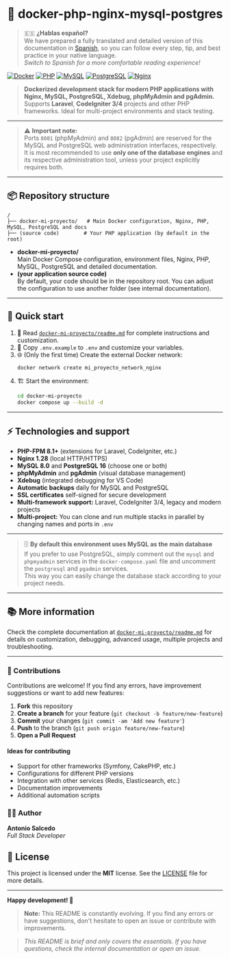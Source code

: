 # 🚀 docker-php-nginx-mysql-postgres

> 🇪🇸 **¿Hablas español?**  
> We have prepared a fully translated and detailed version of this documentation in [Spanish](./Readme.es.md), so you can follow every step, tip, and best practice in your native language.  
> _Switch to Spanish for a more comfortable reading experience!_

[![Docker](https://img.shields.io/badge/Docker-20.10%2B-blue?logo=docker)](https://www.docker.com/)
[![PHP](https://img.shields.io/badge/PHP-8.4.8-purple?logo=php)](https://php.net/)
[![MySQL](https://img.shields.io/badge/MySQL-8.0-orange?logo=mysql)](https://mysql.com/)
[![PostgreSQL](https://img.shields.io/badge/PostgreSQL-16-blue?logo=postgresql)](https://postgresql.org/)
[![Nginx](https://img.shields.io/badge/Nginx-1.28-green?logo=nginx)](https://nginx.org/)

> **Dockerized development stack for modern PHP applications with Nginx, MySQL, PostgreSQL, Xdebug, phpMyAdmin and pgAdmin.**  
> Supports **Laravel**, **CodeIgniter 3/4** projects and other PHP frameworks. Ideal for multi-project environments and stack testing.

---

> ⚠️ **Important note:**  
> Ports `8081` (phpMyAdmin) and `8082` (pgAdmin) are reserved for the MySQL and PostgreSQL web administration interfaces, respectively.  
> It is most recommended to use **only one of the database engines** and its respective administration tool, unless your project explicitly requires both.

---

## 📦 Repository structure

```
/
├── docker-mi-proyecto/   # Main Docker configuration, Nginx, PHP, MySQL, PostgreSQL and docs
├── (source code)        # Your PHP application (by default in the root)
```

-   **docker-mi-proyecto/**  
    Main Docker Compose configuration, environment files, Nginx, PHP, MySQL, PostgreSQL and detailed documentation.
-   **(your application source code)**  
    By default, your code should be in the repository root. You can adjust the configuration to use another folder (see internal documentation).

---

## 🚀 Quick start

1. 📖 Read [`docker-mi-proyecto/readme.md`](docker-mi-proyecto/Readme.md) for complete instructions and customization.
2. 📝 Copy `.env.example` to `.env` and customize your variables.
3. 🌐 (Only the first time) Create the external Docker network:
    ```bash
    docker network create mi_proyecto_network_nginx
    ```
4. 🏗️ Start the environment:
    ```bash
    cd docker-mi-proyecto
    docker compose up --build -d
    ```

---

## ⚡ Technologies and support

-   **PHP-FPM 8.1+** (extensions for Laravel, CodeIgniter, etc.)
-   **Nginx 1.28** (local HTTP/HTTPS)
-   **MySQL 8.0** and **PostgreSQL 16** (choose one or both)
-   **phpMyAdmin** and **pgAdmin** (visual database management)
-   **Xdebug** (integrated debugging for VS Code)
-   **Automatic backups** daily for MySQL and PostgreSQL
-   **SSL certificates** self-signed for secure development
-   **Multi-framework support:** Laravel, CodeIgniter 3/4, legacy and modern projects
-   **Multi-project:** You can clone and run multiple stacks in parallel by changing names and ports in `.env`

---

> 🗄️ **By default this environment uses MySQL as the main database**  
> If you prefer to use PostgreSQL, simply comment out the `mysql` and `phpmyadmin` services in the `docker-compose.yaml` file and uncomment the `postgresql` and `pgadmin` services.  
> This way you can easily change the database stack according to your project needs.

---

## 📚 More information

Check the complete documentation at [`docker-mi-proyecto/readme.md`](docker-mi-proyecto/readme.md) for details on customization, debugging, advanced usage, multiple projects and troubleshooting.

---

### 🤝 Contributions

Contributions are welcome! If you find any errors, have improvement suggestions or want to add new features:

1. **Fork** this repository
2. **Create a branch** for your feature (`git checkout -b feature/new-feature`)
3. **Commit** your changes (`git commit -am 'Add new feature'`)
4. **Push** to the branch (`git push origin feature/new-feature`)
5. **Open a Pull Request**

#### Ideas for contributing

-   Support for other frameworks (Symfony, CakePHP, etc.)
-   Configurations for different PHP versions
-   Integration with other services (Redis, Elasticsearch, etc.)
-   Documentation improvements
-   Additional automation scripts

### 👨‍💻 Author

**Antonio Salcedo**  
_Full Stack Developer_

## 📄 License

This project is licensed under the **MIT** license. See the [LICENSE](LICENSE) file for more details.

---

**Happy development! 🚀**

> **Note:** This README is constantly evolving. If you find any errors or have suggestions, don't hesitate to open an issue or contribute with improvements.

> _This README is brief and only covers the essentials. If you have questions, check the internal documentation or open an issue._
